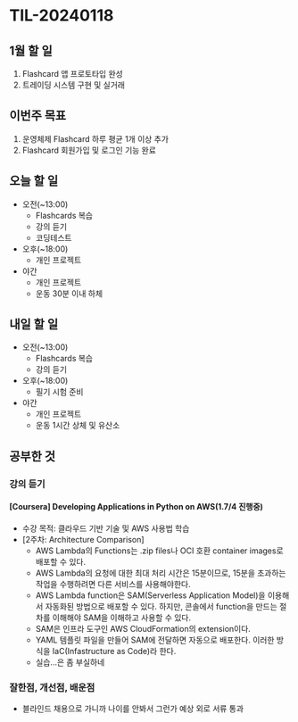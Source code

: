 # TIL-20240118

## 1월 할 일

1. Flashcard 앱 프로토타입 완성
2. 트레이딩 시스템 구현 및 실거래

## 이번주 목표

1. 운영체제 Flashcard 하루 평균 1개 이상 추가
2. Flashcard 회원가입 및 로그인 기능 완료

## 오늘 할 일

- 오전(~13:00)
  - Flashcards 복습
  - 강의 듣기
  - 코딩테스트
- 오후(~18:00)
  - 개인 프로젝트
- 야간
  - 개인 프로젝트
  - 운동 30분 이내 하체

## 내일 할 일

- 오전(~13:00)
  - Flashcards 복습
  - 강의 듣기
- 오후(~18:00)
  - 필기 시험 준비
- 야간
  - 개인 프로젝트
  - 운동 1시간 상체 및 유산소

## 공부한 것

### 강의 듣기

#### [Coursera] Developing Applications in Python on AWS(1.7/4 진행중)

- 수강 목적: 클라우드 기반 기술 및 AWS 사용법 학습
- [2주차: Architecture Comparison]
  - AWS Lambda의 Functions는 .zip files나 OCI 호환 container images로 배포할 수 있다.
  - AWS Lambda의 요청에 대한 최대 처리 시간은 15분이므로, 15분을 초과하는 작업을 수행하려면 다른 서비스를 사용해야한다.
  - AWS Lambda function은 SAM(Serverless Application Model)을 이용해서 자동화된 방법으로 배포할 수 있다. 하지만, 콘솔에서 function을 만드는 절차를 이해해야 SAM을 이해하고 사용할 수 있다.
  - SAM은 인프라 도구인 AWS CloudFormation의 extension이다.
  - YAML 템플릿 파일을 만들어 SAM에 전달하면 자동으로 배포한다. 이러한 방식을 IaC(Infastructure as Code)라 한다.
  - 실습...은 좀 부실하네

### 잘한점, 개선점, 배운점

- 블라인드 채용으로 가니까 나이를 안봐서 그런가 예상 외로 서류 통과
